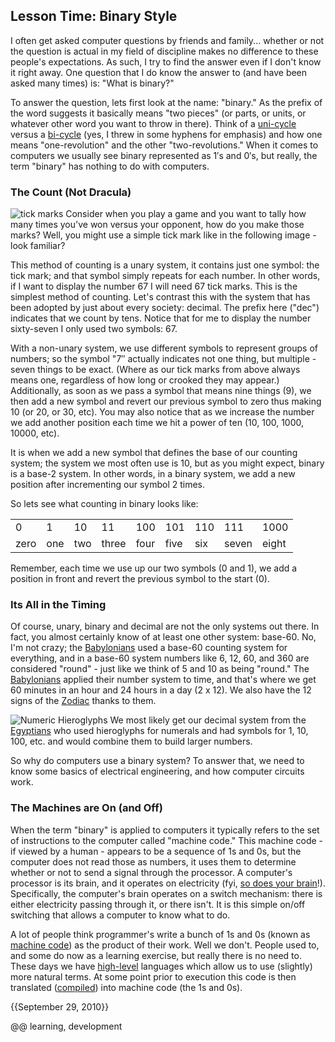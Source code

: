 ## Lesson Time: Binary Style

I often get asked computer questions by friends and family... whether or not the question is actual in my field of discipline makes no difference to these people's expectations. As such, I try to find the answer even if I don't know it right away. One question that I do know the answer to (and have been asked many times) is: "What is binary?"

To answer the question, lets first look at the name: "binary." As the prefix of the word suggests it basically means "two pieces" (or parts, or units, or whatever other word you want to throw in there). Think of a [uni-cycle](http://www.etymonline.com/index.php?term=unicycle) versus a [bi-cycle](http://www.etymonline.com/index.php?term=bicycle) (yes, I threw in some hyphens for emphasis) and how one means "one-revolution" and the other "two-revolutions." When it comes to computers we usually see binary represented as 1′s and 0′s, but really, the term "binary" has nothing to do with computers.

### The Count (Not Dracula)

<img src='/uploads/ticks.png' alt='tick marks' class='right'> Consider when you play a game and you want to tally how many times you've won versus your opponent, how do you make those marks? Well, you might use a simple tick mark like in the following image - look familiar?

This method of counting is a unary system, it contains just one symbol: the tick mark; and that symbol simply repeats for each number. In other words, if I want to display the number 67 I will need 67 tick marks. This is the simplest method of counting. Let's contrast this with the system that has been adopted by just about every society: decimal. The prefix here ("dec") indicates that we count by tens. Notice that for me to display the number sixty-seven I only used two symbols: 67.

With a non-unary system, we use different symbols to represent groups of numbers; so the symbol "7″ actually indicates not one thing, but multiple - seven things to be exact. (Where as our tick marks from above always means one, regardless of how long or crooked they may appear.) Additionally, as soon as we pass a symbol that means nine things (9), we then add a new symbol and revert our previous symbol to zero thus making 10 (or 20, or 30, etc). You may also notice that as we increase the number we add another position each time we hit a power of ten (10, 100, 1000, 10000, etc).

It is when we add a new symbol that defines the base of our counting system; the system we most often use is 10, but as you might expect, binary is a base-2 system. In other words, in a binary system, we add a new position after incrementing our symbol 2 times.

So lets see what counting in binary looks like:

<table class='data-pad'>
    <tbody>
        <tr>
            <td>0</td>
            <td>1</td>
            <td>10</td>
            <td>11</td>
            <td>100</td>
            <td>101</td>
            <td>110</td>
            <td>111</td>
            <td>1000</td>
        </tr>
        <tr>
            <td>zero</td>
            <td>one</td>
            <td>two</td>
            <td>three</td>
            <td>four</td>
            <td>five</td>
            <td>six</td>
            <td>seven</td>
            <td>eight</td>
        </tr>
    </tbody>
</table>

Remember, each time we use up our two symbols (0 and 1), we add a position in front and revert the previous symbol to the start (0).

### Its All in the Timing

Of course, unary, binary and decimal are not the only systems out there. In fact, you almost certainly know of at least one other system: base-60. No, I'm not crazy; the [Babylonians](http://en.wikipedia.org/wiki/Babylon) used a base-60 counting system for everything, and in a base-60 system numbers like 6, 12, 60, and 360 are considered "round" - just like we think of 5 and 10 as being "round." The [Babylonians](http://en.wikipedia.org/wiki/Babylon) applied their number system to time, and that's where we get 60 minutes in an hour and 24 hours in a day (2 x 12). We also have the 12 signs of the [Zodiac](http://en.wikipedia.org/wiki/Zodiac) thanks to them.

<img src='/uploads/hieroglyphs.png' alt='Numeric Hieroglyphs' class='right'> We most likely get our decimal system from the [Egyptians](http://en.wikipedia.org/wiki/Ancient_Egypt) who used hieroglyphs for numerals and had symbols for 1, 10, 100, etc. and would combine them to build larger numbers.

So why do computers use a binary system? To answer that, we need to know some basics of electrical engineering, and how computer circuits work.

### The Machines are On (and Off)

When the term "binary" is applied to computers it typically refers to the set of instructions to the computer called "machine code." This machine code - if viewed by a human - appears to be a sequence of 1s and 0s, but the computer does not read those as numbers, it uses them to determine whether or not to send a signal through the processor. A computer's processor is its brain, and it operates on electricity (fyi, [so does your brain](http://www2.allblues.org/news/brain_series.html)!). Specifically, the computer's brain operates on a switch mechanism: there is either electricity passing through it, or there isn't. It is this simple on/off switching that allows a computer to know what to do.

A lot of people think programmer's write a bunch of 1s and 0s (known as [machine code](http://simple.wikipedia.org/wiki/Machine_code)) as the product of their work. Well we don't. People used to, and some do now as a learning exercise, but really there is no need to. These days we have [high-level](http://en.wikipedia.org/wiki/High-level_programming_language) languages which allow us to use (slightly) more natural terms. At some point prior to execution this code is then translated ([compiled](http://xkcd.com/303/)) into machine code (the 1s and 0s).

{{September 29, 2010}}

@@ learning, development
